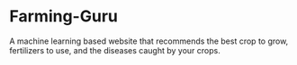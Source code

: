 # Farming-Guru
A machine learning based website that recommends the best crop to grow, fertilizers to use, and the diseases caught by your crops.
